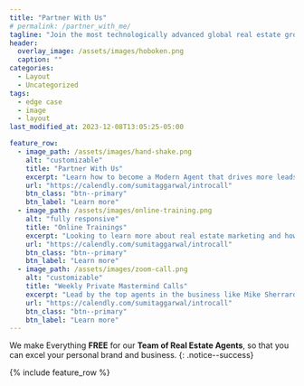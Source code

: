 ```yaml
---
title: "Partner With Us"
# permalink: /partner_with_me/
tagline: "Join the most technologically advanced global real estate group with the fastest-growing brokerage in the world."
header:
  overlay_image: /assets/images/hoboken.png
  caption: ""
categories:
  - Layout
  - Uncategorized
tags:
  - edge case
  - image
  - layout
last_modified_at: 2023-12-08T13:05:25-05:00

feature_row:
  - image_path: /assets/images/hand-shake.png
    alt: "customizable"
    title: "Partner With Us"
    excerpt: "Learn how to become a Modern Agent that drives more leads and closes more deals. Join my real estate group to get all of my training and resources for FREE!"
    url: "https://calendly.com/sumitaggarwal/introcall"
    btn_class: "btn--primary"
    btn_label: "Learn more"
  - image_path: /assets/images/online-training.png
    alt: "fully responsive"
    title: "Online Trainings"
    excerpt: "Looking to learn more about real estate marketing and how to generate more leads? My training is a great way to learn marketing and grow your real estate business."
    url: "https://calendly.com/sumitaggarwal/introcall"
    btn_class: "btn--primary"
    btn_label: "Learn more"
  - image_path: /assets/images/zoom-call.png
    alt: "customizable"
    title: "Weekly Private Mastermind Calls"
    excerpt: "Lead by the top agents in the business like Mike Sherrard, Connor Steinbrooke and others."
    url: "https://calendly.com/sumitaggarwal/introcall"
    btn_class: "btn--primary"
    btn_label: "Learn more"
---
```


We make Everything **FREE** for our **Team of Real Estate Agents**, so that you can excel your personal brand and business.
{: .notice--success}

{% include feature_row %}